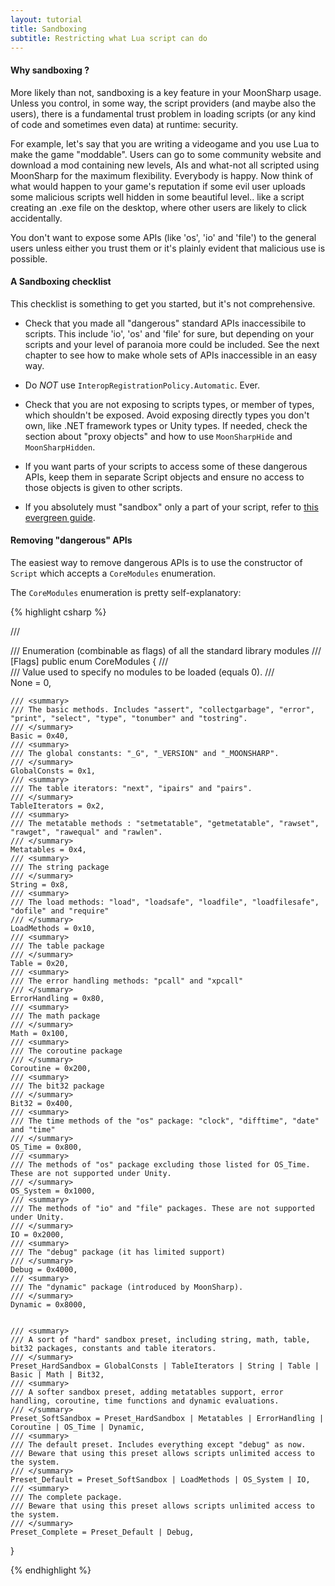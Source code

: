 ```yaml
---
layout: tutorial
title: Sandboxing
subtitle: Restricting what Lua script can do
---
```


#### Why sandboxing ?

More likely than not, sandboxing is a key feature in your MoonSharp usage. Unless you control, in some way, the script providers (and maybe also the users), there is a fundamental trust problem in loading scripts (or any kind of code and sometimes even data) at runtime: security.

For example, let's say that you are writing a videogame and you use Lua to make the game "moddable". Users can go to some community website and download a mod containing 
new levels, AIs and what-not all scripted using MoonSharp for the maximum flexibility. Everybody is happy. Now think of what would happen to your game's reputation if some
evil user uploads some malicious scripts well hidden in some beautiful level.. like a script creating an .exe file on the desktop, where other users are likely to click 
accidentally. 

You don't want to expose some APIs (like 'os', 'io' and 'file') to the general users unless either you trust them or it's plainly evident that malicious use is possible.


#### A Sandboxing checklist

This checklist is something to get you started, but it's not comprehensive.

* Check that you made all "dangerous" standard APIs inaccessibile to scripts. This include 'io', 'os' and 'file' for sure, but depending on your scripts and your level of paranoia more could be included. See the next chapter to see how to make whole sets of APIs inaccessible in an easy way.

* Do *NOT* use ``InteropRegistrationPolicy.Automatic``. Ever.

* Check that you are not exposing to scripts types, or member of types, which shouldn't be exposed. Avoid exposing directly types you don't own, like .NET framework types or Unity types. If needed, check the section about "proxy objects" and how to use ``MoonSharpHide`` and ``MoonSharpHidden``.

* If you want parts of your scripts to access some of these dangerous APIs, keep them in separate Script objects and ensure no access to those objects is given to other scripts.

* If you absolutely must "sandbox" only a part of your script, refer to <a href="http://lua-users.org/wiki/SandBoxes">this evergreen guide</a>. 


#### Removing "dangerous" APIs 

The easiest way to remove dangerous APIs is to use the constructor of ``Script`` which accepts a ``CoreModules`` enumeration.

The ``CoreModules`` enumeration is pretty self-explanatory:

{% highlight csharp %}

/// <summary>
/// Enumeration (combinable as flags) of all the standard library modules
/// </summary>
[Flags]
public enum CoreModules
{
	/// <summary>
	/// Value used to specify no modules to be loaded (equals 0).
	/// </summary>
	None = 0,

	/// <summary>
	/// The basic methods. Includes "assert", "collectgarbage", "error", "print", "select", "type", "tonumber" and "tostring".
	/// </summary>
	Basic = 0x40,
	/// <summary>
	/// The global constants: "_G", "_VERSION" and "_MOONSHARP".
	/// </summary>
	GlobalConsts = 0x1,
	/// <summary>
	/// The table iterators: "next", "ipairs" and "pairs".
	/// </summary>
	TableIterators = 0x2,
	/// <summary>
	/// The metatable methods : "setmetatable", "getmetatable", "rawset", "rawget", "rawequal" and "rawlen".
	/// </summary>
	Metatables = 0x4,
	/// <summary>
	/// The string package
	/// </summary>
	String = 0x8,
	/// <summary>
	/// The load methods: "load", "loadsafe", "loadfile", "loadfilesafe", "dofile" and "require"
	/// </summary>
	LoadMethods = 0x10,
	/// <summary>
	/// The table package 
	/// </summary>
	Table = 0x20,
	/// <summary>
	/// The error handling methods: "pcall" and "xpcall"
	/// </summary>
	ErrorHandling = 0x80,
	/// <summary>
	/// The math package
	/// </summary>
	Math = 0x100,
	/// <summary>
	/// The coroutine package
	/// </summary>
	Coroutine = 0x200,
	/// <summary>
	/// The bit32 package
	/// </summary>
	Bit32 = 0x400,
	/// <summary>
	/// The time methods of the "os" package: "clock", "difftime", "date" and "time"
	/// </summary>
	OS_Time = 0x800,
	/// <summary>
	/// The methods of "os" package excluding those listed for OS_Time. These are not supported under Unity.
	/// </summary>
	OS_System = 0x1000,
	/// <summary>
	/// The methods of "io" and "file" packages. These are not supported under Unity.
	/// </summary>
	IO = 0x2000,
	/// <summary>
	/// The "debug" package (it has limited support)
	/// </summary>
	Debug = 0x4000,
	/// <summary>
	/// The "dynamic" package (introduced by MoonSharp).
	/// </summary>
	Dynamic = 0x8000,


	/// <summary>
	/// A sort of "hard" sandbox preset, including string, math, table, bit32 packages, constants and table iterators.
	/// </summary>
	Preset_HardSandbox = GlobalConsts | TableIterators | String | Table | Basic | Math | Bit32,
	/// <summary>
	/// A softer sandbox preset, adding metatables support, error handling, coroutine, time functions and dynamic evaluations.
	/// </summary>
	Preset_SoftSandbox = Preset_HardSandbox | Metatables | ErrorHandling | Coroutine | OS_Time | Dynamic,
	/// <summary>
	/// The default preset. Includes everything except "debug" as now.
	/// Beware that using this preset allows scripts unlimited access to the system.
	/// </summary>
	Preset_Default = Preset_SoftSandbox | LoadMethods | OS_System | IO,
	/// <summary>
	/// The complete package.
	/// Beware that using this preset allows scripts unlimited access to the system.
	/// </summary>
	Preset_Complete = Preset_Default | Debug,

}

{% endhighlight %}





